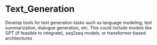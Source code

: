 # Text_Generation
Develop tools for text generation tasks such as language modeling, text summarization, dialogue generation, etc. This could include models like GPT (if feasible to integrate), seq2seq models, or transformer-based architectures
